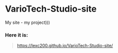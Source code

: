 # VarioTech-Studio-site

My site - my project))) 

### Here it is:
> https://lexc200.github.io/VarioTech-Studio-site/
